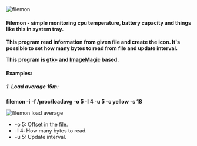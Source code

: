 <img src="http://i57.tinypic.com/a1ha9v.jpg" border="0" alt="filemon">

<h4>Filemon - simple monitoring cpu temperature, battery capacity and things like this in system tray.</h4>

<strong>

This program read information from given file and create the icon.
It's possible to set how many bytes to read from file and update interval.

This program is <a href="http://www.gtk.org">gtk+</a> and <a href="http://www.imagemagick.org">ImageMagic</a> based.

</strong>


<h4>Examples:</h4> 

<h5>1. Load average 15m:</h5>

<strong> filemon -i -f /proc/loadavg -o 5 -l 4 -u 5 -c yellow -s 18 </strong>
</br>

<img src="http://i62.tinypic.com/2gumu7p.jpg" border="0" alt="filemon load average">

</br>

<ul>

<li>-o 5: Offset in the file.</li>
<li>-l 4: How many bytes to read.</li>
<li>-u 5: Update interval.</li>

</ul>
